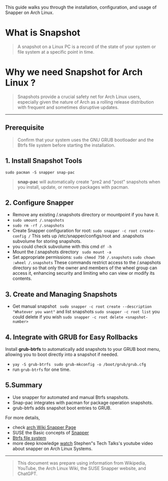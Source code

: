 This guide walks you through the installation, configuration, and usage of Snapper on Arch Linux.

# What is Snapshot
> A snapshot on a Linux PC is a record of the state of your system or file system at a specific point in time.
# Why we need Snapshot for Arch Linux ?
> Snapshots provide a crucial safety net for Arch Linux users, especially given the nature of Arch as a rolling release
> distribution with frequent and sometimes disruptive updates.
---
## Prerequisite
> Confirm that your system uses the GNU GRUB bootloader and the Btrfs file system before starting the installation.

## 1. Install Snapshot Tools
`sudo pacman -S snapper snap-pac`
  > **snap-pac**  will automatically create "pre2 and "post" snapshots when you install, update, or remove packages with pacman.
 ## 2. Configure Snapper 
 - Remove any existing /.snapshots directory or mountpoint if you have it.
  - `sudo umount /.snapshots`
  - `sudo rm -rf /.snapshots`
 - Create Snapper configuration for root: `sudo snapper -c root create-config /` This sets up /etc/snapper/configs/root and .snapshots subvolume for storing snapshots.
 - you could check subvolume with this cmd `df -h`
 - Mount the /.snapshots directory  ` sudo mount -a`
 - Set appropriate permissions: `sudo chmod 750 /.snapshots` `sudo chown :wheel /.snapshots` These commands restrict access to the /.snapshots directory so that only the owner and members of the wheel group can access it, enhancing security and limiting who can view or modify its contents.
 ## 3. Create and Managing Snapshots
 - Get manual snapshot ` sudo snapper -c root create --description "Whatever you want"` and list snapshots `sudo snapper -c root list` you could delete if you wish `sudo snapper -c root delete <snapshot-number>`
 ## 4. Integrate with GRUB for Easy Rollbacks
 Install **grub-btrfs** to automatically add snapshots to your GRUB boot menu, allowing you to boot directly into a snapshot if needed.
 - `yay -S grub-btrfs ` `sudo grub-mkconfig -o /boot/grub/grub.cfg`
 - run `grub-btrfs` for one time.

 ## 5.Summary
 - Use snapper for automated and manual Btrfs snapshots.
 - Snap-pac integrates with pacman for package operation snapshots.
 - grub-btrfs adds snapshot boot entries to GRUB.

For more details, 
- check [arch Wiki Snapper Page](https://wiki.archlinux.org/title/Snapper) 
- SUSE the Basic concepts of [Snapper](https://documentation.suse.com/smart/systems-management/html/snapper-basic-concepts/index.html)
- [Btrfs file system](https://en.wikipedia.org/wiki/Btrfs)
- more deep knowledge [watch](https://www.youtube.com/watch?v=_97JOyC1o2o) Stephen"s Tech Talks's youtube video about snapper on Arch Linux Systems. 
---
> This document was prepare using information from Wikipedia, YouTube, the Arch Linux Wiki, the SUSE Snapper website, and ChatGPT.


